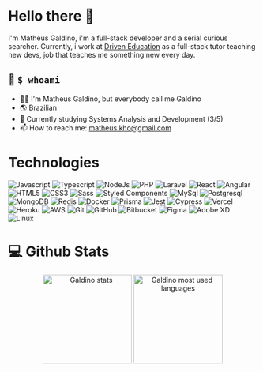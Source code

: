 # Hello there 👋
I'm Matheus Galdino, i'm a full-stack developer and a serial curious searcher.
Currently, i work at [Driven Education](https://www.driven.com.br/) as a full-stack tutor teaching new devs, job that teaches me something new every day.

## 📌 `$ whoami`
- 🙋‍♂️ I'm Matheus Galdino, but everybody call me Galdino
- 🌎 Brazilian
- 📘 Currently studying Systems Analysis and Development (3/5)
- 📫 How to reach me: matheus.kho@gmail.com


# Technologies
![Javascript](https://img.shields.io/badge/JavaScript-F7DF1E?style=flat-square&logo=javascript&logoColor=black)
![Typescript](https://img.shields.io/badge/TypeScript-007ACC?style=flat-square&logo=typescript&logoColor=white)
![NodeJs](https://img.shields.io/badge/Node.js-6DA55F?style=flat-square&logo=node.js&logoColor=white)
![PHP](https://img.shields.io/badge/PHP-777BB4?style=flat-square&logo=php&logoColor=white)
![Laravel](https://img.shields.io/badge/Laravel-FF2D20?style=flat-square&logo=laravel&logoColor=white)
![React](https://img.shields.io/badge/React-%2320232a.svg?style=flat-square&logo=react&logoColor=%2361DAFB)
![Angular](https://img.shields.io/badge/Angular-DD0031?style=flat-square&logo=angular&logoColor=white)
![HTML5](https://img.shields.io/badge/HTML5-%23E34F26.svg?style=flat-square&logo=html5&logoColor=white)
![CSS3](https://img.shields.io/badge/CSS3-%231572B6.svg?style=flat-square&logo=css3&logoColor=white)
![Sass](https://img.shields.io/badge/Sass-CC6699?style=flat-square&logo=sass&logoColor=white)
![Styled Components](https://img.shields.io/badge/Styled--Components-DB7093?style=flat-square&logo=styled-components&logoColor=white)
![MySql](https://img.shields.io/badge/MySQL-00000F?style=flat-square&logo=mysql&logoColor=white)
![Postgresql](https://img.shields.io/badge/PostgreSQL-316192?style=flat-square&logo=postgresql&logoColor=white)
![MongoDB](https://img.shields.io/badge/MongoDB-%234ea94b.svg?style=flat-square&logo=mongodb&logoColor=white)
![Redis](https://img.shields.io/badge/Redis-%23DD0031.svg?style=flat-square&logo=redis&logoColor=white)
![Docker](https://img.shields.io/badge/Docker-2CA5E0?style=flat-square&logo=docker&logoColor=white)
![Prisma](https://img.shields.io/badge/Prisma-3982CE?style=flat-square&logo=Prisma&logoColor=white)
![Jest](https://img.shields.io/badge/Jest-323330?style=flat-square&logo=Jest&logoColor=white)
![Cypress](https://img.shields.io/badge/Cypress-17202C?style=flat-square&logo=cypress&logoColor=white)
![Vercel](https://img.shields.io/badge/Vercel-000000?style=flat-square&logo=vercel&logoColor=white)
![Heroku](https://img.shields.io/badge/Heroku-430098?style=flat-square&logo=heroku&logoColor=white)
![AWS](https://img.shields.io/badge/AWS-%23FF9900.svg?style=flat-square&logo=amazon-aws&logoColor=white)
![Git](https://img.shields.io/badge/GIT-E44C30?style=flat-square&logo=git&logoColor=white)
![GitHub](https://img.shields.io/badge/GitHub-100000?style=flat-square&logo=github&logoColor=white)
![Bitbucket](https://img.shields.io/badge/Bitbucket-0747a6?style=flat-square&logo=bitbucket&logoColor=white)
![Figma](https://img.shields.io/badge/Figma-F24E1E?style=flat-square&logo=figma&logoColor=white)
![Adobe XD](https://img.shields.io/badge/Adobe%20XD-470137?style=flat-square&logo=Adobe%20XD&logoColor=#FF61F6)
![Linux](https://img.shields.io/badge/Linux-FCC624?style=flat-square&logo=linux&logoColor=black)


# 💻 Github Stats
<div align="center">
     <img height="180em" src="https://github-readme-stats.vercel.app/api?username=matheus-galdo&show_icons=true&locale=en&theme=tokyonight&hide_border=true" alt="Galdino stats" />
     <img height="180em" src="https://github-readme-stats.vercel.app/api/top-langs/?username=matheus-galdo&show_icons=true&layout=compact&locale=en&theme=tokyonight&hide_border=true" alt="Galdino most used languages" />
</div>
